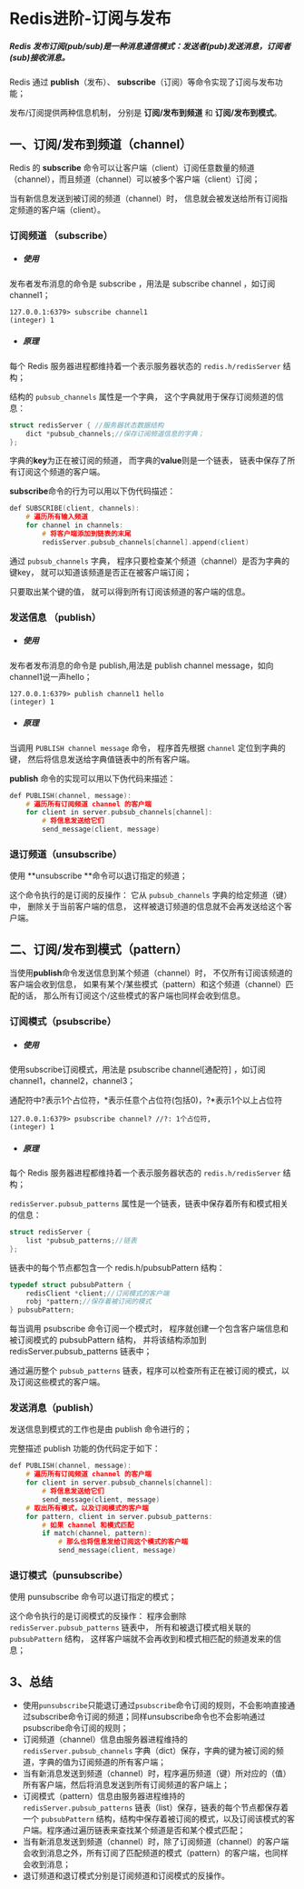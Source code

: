 # Redis进阶-订阅与发布

##### Redis 发布订阅(pub/sub)是一种消息通信模式：发送者(pub)发送消息，订阅者(sub)接收消息。

Redis 通过 **publish**（发布）、 **subscribe**（订阅）等命令实现了订阅与发布功能；

发布/订阅提供两种信息机制， 分别是 **订阅/发布到频道** 和 **订阅/发布到模式**。

## 一、订阅/发布到频道（channel）

Redis 的 **subscribe** 命令可以让客户端（client）订阅任意数量的频道（channel），而且频道（channel）可以被多个客户端（client）订阅；

当有新信息发送到被订阅的频道（channel）时， 信息就会被发送给所有订阅指定频道的客户端（client）。

### 订阅频道 （subscribe）

* ##### 使用

发布者发布消息的命令是 subscribe ，用法是 subscribe channel ，如订阅 channel1；

```basic
127.0.0.1:6379> subscribe channel1 
(integer) 1
```

* ##### 原理

每个 Redis 服务器进程都维持着一个表示服务器状态的 `redis.h/redisServer` 结构；

结构的 `pubsub_channels` 属性是一个字典， 这个字典就用于保存订阅频道的信息：

```c
struct redisServer { //服务器状态数据结构
    dict *pubsub_channels;//保存订阅频道信息的字典；
};
```

字典的**key**为正在被订阅的频道， 而字典的**value**则是一个链表， 链表中保存了所有订阅这个频道的客户端。

**subscribe**命令的行为可以用以下伪代码描述：

````c
def SUBSCRIBE(client, channels):
    # 遍历所有输入频道
    for channel in channels:
        # 将客户端添加到链表的末尾
        redisServer.pubsub_channels[channel].append(client)
````

通过 `pubsub_channels` 字典， 程序只要检查某个频道（channel）是否为字典的键key， 就可以知道该频道是否正在被客户端订阅；

只要取出某个键的值， 就可以得到所有订阅该频道的客户端的信息。

### 发送信息 （publish）

* ##### 使用

发布者发布消息的命令是 publish,用法是 publish channel message，如向 channel1说一声hello；

```basic
127.0.0.1:6379> publish channel1 hello
(integer) 1
```

* ##### 原理

当调用 `PUBLISH channel message` 命令， 程序首先根据 `channel` 定位到字典的键， 然后将信息发送给字典值链表中的所有客户端。

**publish** 命令的实现可以用以下伪代码来描述：

```c
def PUBLISH(channel, message):
    # 遍历所有订阅频道 channel 的客户端
    for client in server.pubsub_channels[channel]:
        # 将信息发送给它们
        send_message(client, message)
```

### 退订频道（unsubscribe）

使用 **unsubscribe **命令可以退订指定的频道；

这个命令执行的是订阅的反操作： 它从 `pubsub_channels` 字典的给定频道（键）中， 删除关于当前客户端的信息， 这样被退订频道的信息就不会再发送给这个客户端。

## 二、订阅/发布到模式（pattern）

当使用**publish**命令发送信息到某个频道（channel）时， 不仅所有订阅该频道的客户端会收到信息， 如果有某个/某些模式（pattern）和这个频道（channel）匹配的话， 那么所有订阅这个/这些模式的客户端也同样会收到信息。

### 订阅模式（psubscribe）

* ##### 使用

使用subscribe订阅模式，用法是 psubscribe channel[通配符] ，如订阅 channel1，channel2，channel3；

通配符中?表示1个占位符，\*表示任意个占位符(包括0)，?\*表示1个以上占位符

````basic
127.0.0.1:6379> psubscribe channel? //?: 1个占位符,
(integer) 1
````

* ##### 原理

每个 Redis 服务器进程都维持着一个表示服务器状态的 `redis.h/redisServer` 结构；

`redisServer.pubsub_patterns` 属性是一个链表，链表中保存着所有和模式相关的信息：

```c
struct redisServer {
    list *pubsub_patterns;//链表
};
```

链表中的每个节点都包含一个 redis.h/pubsubPattern 结构：

```c
typedef struct pubsubPattern {
    redisClient *client;//订阅模式的客户端
    robj *pattern;//保存着被订阅的模式
} pubsubPattern;
```

每当调用 psubscribe 命令订阅一个模式时， 程序就创建一个包含客户端信息和被订阅模式的 pubsubPattern 结构， 并将该结构添加到 redisServer.pubsub_patterns 链表中；

通过遍历整个 `pubsub_patterns` 链表，程序可以检查所有正在被订阅的模式，以及订阅这些模式的客户端。

### 发送消息（publish）

发送信息到模式的工作也是由 publish 命令进行的；

完整描述 publish 功能的伪代码定于如下：

```c
def PUBLISH(channel, message):
    # 遍历所有订阅频道 channel 的客户端
    for client in server.pubsub_channels[channel]:
        # 将信息发送给它们
        send_message(client, message)
    # 取出所有模式，以及订阅模式的客户端
    for pattern, client in server.pubsub_patterns:
        # 如果 channel 和模式匹配
        if match(channel, pattern):
            # 那么也将信息发给订阅这个模式的客户端
            send_message(client, message)
```

### 退订模式（punsubscribe）

使用 punsubscribe 命令可以退订指定的模式；

 这个命令执行的是订阅模式的反操作： 程序会删除 `redisServer.pubsub_patterns` 链表中， 所有和被退订模式相关联的 `pubsubPattern` 结构， 这样客户端就不会再收到和模式相匹配的频道发来的信息；

## 3、总结

* 使用`punsubscribe`只能退订通过`psubscribe`命令订阅的规则，不会影响直接通过subscribe命令订阅的频道；同样unsubscribe命令也不会影响通过psubscribe命令订阅的规则；
* 订阅频道（channel）信息由服务器进程维持的 `redisServer.pubsub_channels` 字典（dict）保存，字典的键为被订阅的频道，字典的值为订阅频道的所有客户端；
* 当有新消息发送到频道（channel）时，程序遍历频道（键）所对应的（值）所有客户端，然后将消息发送到所有订阅频道的客户端上；
* 订阅模式（pattern）信息由服务器进程维持的 `redisServer.pubsub_patterns` 链表（list）保存，链表的每个节点都保存着一个 `pubsubPattern` 结构，结构中保存着被订阅的模式，以及订阅该模式的客户端。程序通过遍历链表来查找某个频道是否和某个模式匹配；
* 当有新消息发送到频道（channel）时，除了订阅频道（channel）的客户端会收到消息之外，所有订阅了匹配频道的模式（pattern）的客户端，也同样会收到消息；
* 退订频道和退订模式分别是订阅频道和订阅模式的反操作。

